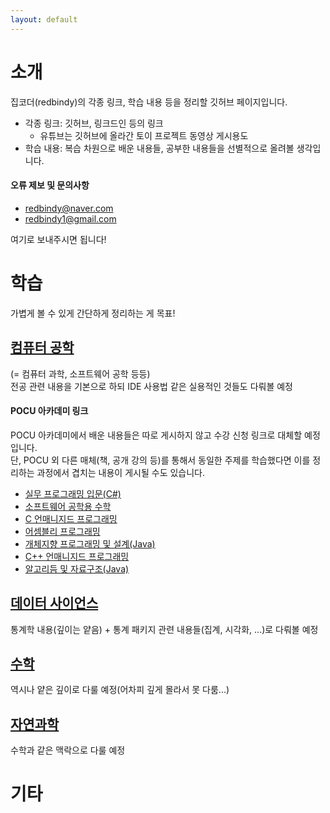 ```yaml
---
layout: default
---
```


# 소개
집코더(redbindy)의 각종 링크, 학습 내용 등을 정리할 깃허브 페이지입니다.
- 각종 링크: 깃허브, 링크드인 등의 링크
    - 유튜브는 깃허브에 올라간 토이 프로젝트 동영상 게시용도
- 학습 내용: 복습 차원으로 배운 내용들, 공부한 내용들을 선별적으로 올려볼 생각입니다.

#### 오류 제보 및 문의사항
- redbindy@naver.com
- redbindy1@gmail.com

여기로 보내주시면 됩니다!

# 학습
가볍게 볼 수 있게 간단하게 정리하는 게 목표!

## [컴퓨터 공학](./post/ComputerScience/main.html)
(= 컴퓨터 과학, 소프트웨어 공학 등등)<br>
전공 관련 내용을 기본으로 하되 IDE 사용법 같은 실용적인 것들도 다뤄볼 예정

#### POCU 아카데미 링크
POCU 아카데미에서 배운 내용들은 따로 게시하지 않고 수강 신청 링크로 대체할 예정입니다. <br>
단, POCU 외 다른 매체(책, 공개 강의 등)를 통해서 동일한 주제를 학습했다면 이를 정리하는 과정에서 겹치는 내용이 게시될 수도 있습니다.

- [실무 프로그래밍 입문(C#)](https://pocu.academy/ko/Courses/COMP1500)
- [소프트웨어 공학용 수학](https://pocu.academy/ko/Courses/COMP1000)
- [C 언매니지드 프로그래밍](https://pocu.academy/ko/Courses/COMP2200)
- [어셈블리 프로그래밍](https://pocu.academy/ko/Courses/COMP2300)
- [개체지향 프로그래밍 및 설계(Java)](https://pocu.academy/ko/Courses/COMP2500)
- [C++ 언매니지드 프로그래밍](https://pocu.academy/ko/Courses/COMP3200)
- [알고리듬 및 자료구조(Java)](https://pocu.academy/ko/Courses/COMP3500)

## [데이터 사이언스](./post/DataScience/main.html)
통계학 내용(깊이는 얕음) + 통계 패키지 관련 내용들(집계, 시각화, ...)로 다뤄볼 예정

## [수학](./post/Math/main.html)
역시나 얕은 깊이로 다룰 예정(어차피 깊게 몰라서 못 다룸...)

## [자연과학](./post/Science/main.html)
수학과 같은 맥락으로 다룰 예정

# 기타